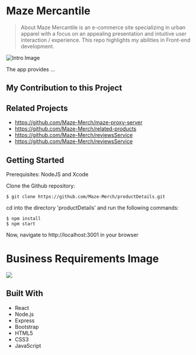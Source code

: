 # Maze Mercantile
> About
Maze Mercantile is an e-commerce site specializing in urban apparel with a focus on an appealing presentation and intuitive user interaction / experience. This repo highlights my abilities in Front-end development.

![Intro Image](public/media/current-progress.png)

The app provides ...

## My Contribution to this Project


## Related Projects
- https://github.com/Maze-Merch/maze-proxy-server
- https://github.com/Maze-Merch/related-products
- https://github.com/Maze-Merch/reviewsService
- https://github.com/Maze-Merch/reviewsService

## Getting Started
Prerequisites: NodeJS and Xcode

Clone the Github repository:
```
$ git clone https://github.com/Maze-Merch/productDetails.git
```

cd into the directory 'productDetails' and run the following commands:

```
$ npm install
$ npm start
```
Now, navigate to http://localhost:3001 in your browser

# Business Requirements Image
![](public/media/project-img.png)


## Built With
* React
* Node.js
* Express
* Bootstrap
* HTML5
* CSS3
* JavaScript
